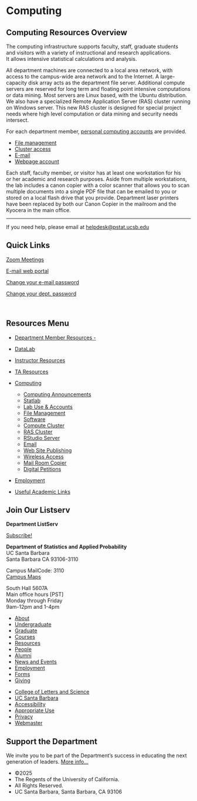 # Computing

## Computing Resources Overview

The computing infrastructure supports faculty, staff, graduate students and visitors with a variety of instructional and research applications. It allows intensive statistical calculations and analysis.

All department machines are connected to a local area network, with access to the campus-wide area network and to the Internet. A large-capacity disk array acts as the department file server. Additional compute servers are reserved for long term and floating point intensive computations or data mining. Most servers are Linux based, with the Ubuntu distribution. We also have a specialized Remote Application Server (RAS) cluster running on Windows server. This new RAS cluster is designed for special project needs where high level computation or data mining and security needs intersect.

For each department member, [personal computing accounts](https://www.pstat.ucsb.edu/resources/computing/lab-use "Accounts") are provided.

- [File management](/resources/computing/file-management "File Management")
- [Cluster access](/resources/computing/cluster "Cluster")
- [E-mail](https://secure.lsit.ucsb.edu/stat/d7/resources/computing/email "Email")
- [Webpage account](/resources/computing/website "Web Publishing")

Each staff, faculty member, or visitor has at least one workstation for his or her academic and research purposes. Aside from multiple workstations, the lab includes a canon copier with a color scanner that allows you to scan multiple documents into a single PDF file that can be emailed to you or stored on a local flash drive that you provide. Department laser printers have been replaced by both our Canon Copier in the mailroom and the Kyocera in the main office.

* * *

If you need help, please email at [helpdesk@pstat.ucsb.edu](mailto:help@pstat.ucsb.edu "Write an email (mail client launch)")

## Quick Links

[Zoom Meetings](https://www.it.ucsb.edu/zoom-video-conferencing)

[E-mail web portal](https://mail.google.com/a/ucsb.edu)

[Change your e-mail password](http://www.connect.ucsb.edu/usage/changing-my-password)

[Change your dept. password](https://kingslanding.pstat.ucsb.edu/setting/changeps.php)

 

## Resources Menu

- [Department Member Resources -](/resources "Department Member Resources")
- [DataLab](/resources/statlab "DataLab")
- [Instructor Resources](/resources/instructor "Instructor Resources")
- [TA Resources](/resources/ta-resources "TA Resources")
- [Computing](/resources/computing "Computing")
  
  - [Computing Announcements](/resources/computing/announcements "Computing Announcements")
  - [Statlab](/resources/computing/statlab "Statlab")
  - [Lab Use &amp; Accounts](/resources/computing/lab-use "Lab Use & Accounts")
  - [File Management](/resources/computing/file-management "File Management")
  - [Software](/resources/computing/software "Software")
  - [Compute Cluster](/resources/computing/cluster "Compute Cluster")
  - [RAS Cluster](/resources/computing/ras "RAS Cluster")
  - [RStudio Server](/resources/computing/rstudio "RStudio Server")
  - [Email](/resources/computing/email "Email")
  - [Web Site Publishing](/resources/computing/website "Web Site Publishing")
  - [Wireless Access](/resources/computing/wireless "Wireless Access")
  - [Mail Room Copier](/resources/computing/copier "Mail Room Copier")
  - [Digital Petitions](/resources/computing/digital-petitions "Digital Petitions")
- [Employment](/about/employment "Employment")
- [Useful Academic Links](/resources/useful "Useful Academic Links")

## Join Our Listserv

**Department ListServ**

[Subscribe!](https://groups.google.com/u/1/a/pstat.ucsb.edu/g/pstat-undergrad?hl=en)

**Department of Statistics and Applied Probability**  
UC Santa Barbara  
Santa Barbara CA 93106-3110

Campus MailCode: 3110  
[Campus Maps](http://www.aw.id.ucsb.edu/maps/)

South Hall 5607A  
Main office hours \[PST]  
Monday through Friday  
9am-12pm and 1-4pm

- [About](/about "About")
- [Undergraduate](/undergrad)
- [Graduate](/graduate)
- [Courses](/courses)
- [Resources](/resources "Resources")
- [People](/people)
- [Alumni](/alumni "Undergraduate Alumni")
- [News and Events](/news)
- [Employment](/about/employment "Employment")
- [Forms](/forms "Forms")
- [Giving](/giving "Giving")

<!--THE END-->

- [College of Letters and Science](http://www.college.ucsb.edu "College of Letters and Science")
- [UC Santa Barbara](http://www.ucsb.edu "UC Santa Barbara")
- [Accessibility](/accessibility "Accessibility")
- [Appropriate Use](http://www.policy.ucsb.edu/terms_of_use/ "Appropriate Use")
- [Privacy](http://www.policy.ucsb.edu/privacy-notification/ "Privacy")
- [Webmaster](mailto:help@pstat.ucsb.edu "Webmaster")

## Support the Department

We invite you to be part of the Department’s success in educating the next generation of leaders. [More info...](/giving)

- ©2025
- The Regents of the University of California.
- All Rights Reserved.
- UC Santa Barbara, Santa Barbara, CA 93106
